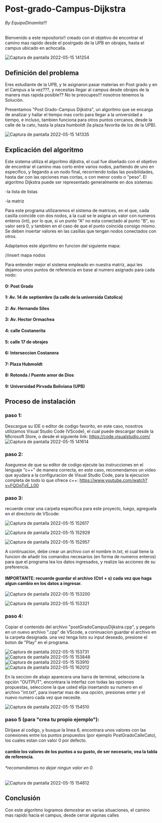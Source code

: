 # Post-grado-Campus-Dijkstra
###### By EquipoDinamita!!!
Bienvenido a este repositorio!! creado con el objetivo de encontrar el camino mas rapido desde el postrgado de la UPB en obrajes, hasta el campus ubicado en achocalla.

![Captura de pantalla 2022-05-15 141254](https://user-images.githubusercontent.com/101950765/168487840-f8a05ceb-5982-4677-aea6-1294d77fc1b1.png)

## Definición del problema

Eres estudiante de la UPB, y te asignaron pasar materias en Post grado y en el Campus a la vez???, y necesitas llegar al campus desde obrajes de la manera mas rapida posible?? No te preocupes!!! nosotros tenemos la Solución.

Presentamos "Post Grado-Campus Dijkstra", un algoritmo que se encarga de analizar y hallar el tiempo mas corto para llegar a la universidad a tiempo, e incluso, tambien funciona para otros puntos cercanos, desde la calle de la cato, hasta la plaza humboldt (la plaza favorita de los de la UPB).

![Captura de pantalla 2022-05-15 141335](https://user-images.githubusercontent.com/101950765/168487841-109d3211-e0e0-4049-818f-0d4c018ec47d.png)

## Explicación del algoritmo
Este sistema utiliza el algoritmo dijkstra, el cual fue diseñado con el objetivo de encontrar el camino mas corto entre varios nodos, partiendo de uno en especifico, y llegando a un nodo final, recorriendo todas las posibilidades, hasta dar con las opciones mas cortas, o con menor costo o "peso".
El algoritmo Dijkstra puede ser representado generalmente en dos sistemas:

-la lista de listas

-la matriz

Para este programa utilizaremos el sistema de matrices, en el que, cada casilla coincide con dos nodos, a la cual se le asigna un valor con numeros enteros (int), por lo que, si un punto "A" no esta conectado al punto "B", su valor será 0, y tambien en el caso de que el punto coincida consigo mismo. Se deben insertar valores en las casillas que tengan nodos conectados con otros.

Adaptamos este algoritmo en funcion del siguiente mapa:

//insert mapa nodos

Para entender mejor el sistema empleado en nuestra matriz, aqui les dejamos unos puntos de referencia en base al numero asignado para cada nodo:

  #### 0: Post Grado
  
  #### 1: Av. 14 de septiembre (la calle de la universida Catolica)
  
  #### 2: Av. Hernando Siles
  
  #### 3: Av. Hector Ormachea
  
  #### 4: calle Costanerita
  
  #### 5: calle 17 de obrajes
  
  #### 6: Interseccion Costanera
  
  #### 7: Plaza Hubmoldt
  
  #### 8: Rotonda / Puente amor de Dios
  
  #### 9: Universidad Pirvada Boliviana (UPB)
  

## Proceso de instalación
### paso 1:
Descargue su IDE o editor de codigo favorito, en este caso, nosotros utilizamos Visual Studio Code (VScode), el cual puede descargar desde la MIcrosoft Store, o desde el siguiente link: https://code.visualstudio.com/
![Captura de pantalla 2022-05-15 141614](https://user-images.githubusercontent.com/101950765/168487844-19aecaca-086d-4b1d-bf97-6b59bcbb6587.png)

### paso 2:
Asegurese de que su editor de codigo ejecute las instrucciones en el lenguaje "c++" de manera correcta, en este caso, recomendamos un video que ayudara a la configuracion de Visual Studio Code, para la ejecucion completa de todo lo que ofrece c++: https://www.youtube.com/watch?v=FQOqTvE_L00

### paso 3:
recuerde crear una carpeta especifica para este proyecto, luego, agreguela en el directorio de VScode:

![Captura de pantalla 2022-05-15 152617](https://user-images.githubusercontent.com/101950765/168491897-335a6757-9337-4db5-adbf-007eabdb674b.png)

![Captura de pantalla 2022-05-15 152929](https://user-images.githubusercontent.com/101950765/168491912-e2abcc64-614a-4022-bf22-dc624877aa8d.png)

![Captura de pantalla 2022-05-15 152957](https://user-images.githubusercontent.com/101950765/168491914-45fb06b6-8ce9-4a42-80ba-fa08d7e11a59.png)

A continuacion, debe crear un archivo con el nombre in.txt, el cual tiene la funcion de añadir los comandos necesarios (en forma de numeros enteros) para que el programa lea los datos ingresados, y realize las acciones de su preferencia.
#### IMPORTANTE: recuerde guardar el archivo (Ctrl + s) cada vez que haga algun cambio en los datos a ingresar.

![Captura de pantalla 2022-05-15 153200](https://user-images.githubusercontent.com/101950765/168492182-51d3cd9f-c1a9-467b-a1eb-93c3aa6d9282.png)

![Captura de pantalla 2022-05-15 153321](https://user-images.githubusercontent.com/101950765/168492185-967d8b69-7779-42df-bab4-68f62cbd45cb.png)

### paso 4:
Copiar el contenido del archivo "postGradoCampusDijkstra.cpp", y pegarlo en un nuevo archivo ".cpp" de VScode, a coninuacion guardar el archivo en la carpeta designada.
una vez tenga listo su input deseado, presione el boton de "Play" en el programa. 

![Captura de pantalla 2022-05-15 153731](https://user-images.githubusercontent.com/101950765/168492321-c1247159-8172-48fc-becc-32e0c6a30aa9.png)
![Captura de pantalla 2022-05-15 153848](https://user-images.githubusercontent.com/101950765/168492325-7766f93e-7773-482b-9fc1-174a75a78b6f.png)
![Captura de pantalla 2022-05-15 153910](https://user-images.githubusercontent.com/101950765/168492333-ca9c9fe0-b7b3-4a11-af9b-e22c3cba9b7a.png)
![Captura de pantalla 2022-05-15 162012](https://user-images.githubusercontent.com/101950765/168492338-40130fdb-b2ce-44a3-9137-de530bd82327.png)

En la seccion de abajo aparecera una barra de terminal, seleccione la opción "OUTPUT", encontrara la interfaz con todas las opciones propuestas, seleccione la que usted elija insertando su numero en el archivo "int.txt", para insertar mas de una opción, presiones enter y el nuevo numero cada vez que necesite.

![Captura de pantalla 2022-05-15 154510](https://user-images.githubusercontent.com/101950765/168492444-bb38addc-0e65-4021-9158-7e6527e14bcf.png)


### paso 5 (para "crea tu propio ejemplo"):
Dirijase al codigo, y busque la linea 6, encontrara unos valores con las conexiones entre los puntos propuestos (por ejemplo PostGradoCalleCato), los cuales estan con valor 0 por defecto.
#### cambie los valores de los puntos a su gusto, de ser necesario, vea la tabla de referencia.
###### *recomendamos no dejar ningun valor en 0.

![Captura de pantalla 2022-05-15 154612](https://user-images.githubusercontent.com/101950765/168492504-f7f16fcf-ee10-468d-a1a9-ad0be44de42c.png)


## Conclusión

Con este algoritmo logramos demostrar en varias situaciones, el camino mas rapido hacia el campus, desde cerrar algunas calles
